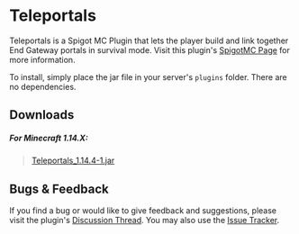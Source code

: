 # Teleportals

Teleportals is a Spigot MC Plugin that lets the player build and link together End Gateway portals in survival mode. 
Visit this plugin's [SpigotMC Page]() for more information.

To install, simply place the jar file in your server's `plugins` folder. There are no dependencies.

## Downloads

##### For Minecraft 1.14.X:
> [Teleportals_1.14.4-1.jar]()

## Bugs & Feedback

If you find a bug or would like to give feedback and suggestions, please visit
the plugin's [Discussion Thread]().
You may also use the [Issue Tracker]().

